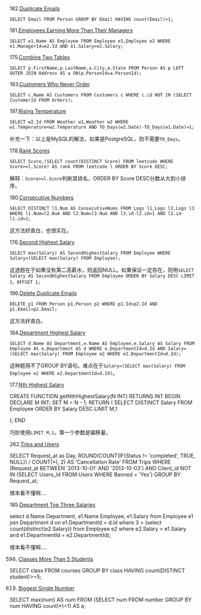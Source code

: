 182.[Duplicate Emails](https://leetcode.com/problems/duplicate-emails/#/description) 

`SELECT Email FROM Person GROUP BY Email HAVING count(Email)>1;`

181.[Employees Earning More Than Their Managers](https://leetcode.com/problems/employees-earning-more-than-their-managers/#/description)

`SELECT e1.Name AS Employee FROM Employee e1,Employee e2 WHERE e1.ManagerId=e2.Id AND e1.Salary>e2.Salary;`

175.[Combine Two Tables](https://leetcode.com/problems/combine-two-tables/#/description)

`SELECT p.FirstName,p.LastName,a.City,a.State FROM Person AS p LEFT OUTER JOIN Address AS a ON(p.PersonId=a.PersonId);`

183.[Customers Who Never Order](https://leetcode.com/problems/customers-who-never-order/#/description)

`SELECT c.Name AS Customers FROM Customers c WHERE c.id NOT IN (SELECT CustomerId FROM Orders);`

197.[Rising Temperature](https://leetcode.com/problems/rising-temperature/#/description)

`SELECT w2.Id FROM Weather w1,Weather w2 WHERE w1.Temperature<w2.Temperature AND TO_Days(w2.Date)-TO_Days(w1.Date)=1;`

补充一下：以上是MySQL的解法，如果是PostgreSQL，则不需要`TO_Days`。

178.[Rank Scores](https://leetcode.com/problems/rank-scores/#/description)

`SELECT Score,(SELECT count(DISTINCT Score) FROM leetcode WHERE Score>=l.Score) AS rank FROM leetcode l ORDER BY Score DESC;`

解释：`Score>=l.Score`判断其排名，ORDER BY Score DESC分数从大到小排序。

180.[Consecutive Numbers](https://leetcode.com/problems/consecutive-numbers/#/description)

`SELECT DISTINCT l1.Num AS ConsecutiveNums FROM Logs l1,Logs l2,Logs l3 WHERE l1.Num=l2.Num AND l2.Num=l3.Num AND l3.id-l2.id=1 AND l2.id-l1.id=1;`

这方法好直白，也很实在。

176.[Second Highest Salary](https://leetcode.com/problems/second-highest-salary/#/description)

`SELECT max(Salary) AS SecondHighestSalary FROM Employee WHERE Salary<(SELECT max(Salary) FROM Employee);`

这道题在于如果没有第二高薪水，则返回NULL。如果保证一定存在，则用`SELECT Salary AS SecondHighestSalary FROM Employee ORDER BY Salary DESC LIMIT 1，OFFSET 1;`

196.[Delete Duplicate Emails](https://leetcode.com/problems/delete-duplicate-emails/#/description)

`DELETE p1 FROM Person p1,Person p2 WHERE p1.Id>p2.Id AND p1.Email=p2.Email;`

这方法好直白。

184.[Department Highest Salary](https://leetcode.com/problems/department-highest-salary/#/description)

`SELECT d.Name AS Department,e.Name AS Employee,e.Salary AS Salary FROM Employee AS e,Department AS d WHERE e.DepartmentId=d.Id AND Salary=(SELECT max(Salary) FROM Employee e2 WHERE e2.DepartmentId=d.Id);`

这种题用不了GROUP BY语句。难点在于`Salary=(SELECT max(Salary) FROM Employee e2 WHERE e2.DepartmentId=d.Id)`。

177.[Nth Highest Salary](https://leetcode.com/problems/nth-highest-salary/#/description)

CREATE FUNCTION getNthHighestSalary(N INT) RETURNS INT
BEGIN
  DECLARE M INT;
  SET M = N - 1;
  RETURN (
      SELECT DISTINCT Salary FROM Employee ORDER BY Salary DESC LIMIT M,1
      
  );
END

巧妙使用`LIMIT M,1`，第一个参数是偏移量。

262.[Trips and Users](https://leetcode.com/problems/trips-and-users/#/description)

SELECT Request_at as Day,
       ROUND(COUNT(IF(Status != 'completed', TRUE, NULL)) / COUNT(*), 2) AS 'Cancellation Rate'
FROM Trips
WHERE (Request_at BETWEEN '2013-10-01' AND '2013-10-03')
      AND Client_id NOT IN (SELECT Users_Id FROM Users WHERE Banned = 'Yes')
GROUP BY Request_at;

根本看不懂啊....

185.[Department Top Three Salaries](https://leetcode.com/problems/department-top-three-salaries/#/description)

select d.Name Department, e1.Name Employee, e1.Salary
from Employee e1 
join Department d
on e1.DepartmentId = d.Id
where 3 > (select count(distinct(e2.Salary)) from Employee e2 where e2.Salary > e1.Salary and e1.DepartmentId = e2.DepartmentId);

根本看不懂啊....

596. [Classes More Than 5 Students](https://leetcode.com/problems/classes-more-than-5-students/#/description)

SELECT class FROM courses GROUP BY class HAVING count(DISTINCT student)>=5;

619. [Biggest Single Number](https://leetcode.com/problems/biggest-single-number/#/description)

SELECT max(num) AS num FROM (SELECT num FROM number GROUP BY num HAVING count(*)=1) AS a;




















